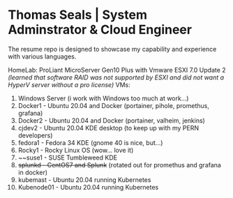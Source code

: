 # Thomas Seals | System Adminstrator & Cloud Engineer

The resume repo is designed to showcase my capability and experience with various languages.

HomeLab: ProLiant MicroServer Gen10 Plus with Vmware ESXI 7.0 Update 2 
*(learned that software RAID was not supported by ESXI and did not want a HyperV server without a pro license)*
VMs:
1. Windows Server (i work with Windows too much at work...)
1. Docker1 - Ubuntu 20.04 and Docker (portainer, pihole, promethus, grafana)
1. Docker2 - Ubuntu 20.04 and Docker (portainer, valheim, jenkins)
1. cjdev2 - Ubuntu 20.04 KDE desktop (to keep up with my PERN developers)
1. fedora1 - Fedora 34 KDE (gnome 40 is nice, but...)
2. Rocky1 - Rocky Linux OS (wow... love it)
3. ~~suse1 - SUSE Tumbleweed KDE 
4. ~~splunkd - CentOS7 and Splunk~~ (rotated out for promethus and grafana in docker)
5. kubemast - Ubuntu 20.04 running Kubernetes
6. Kubenode01 - Ubuntu 20.04 running Kubernetes
